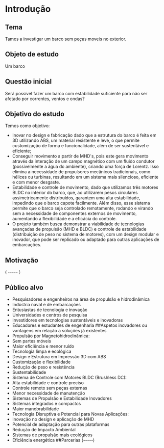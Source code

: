 # Introdução
## Tema
Tamos a investigar um barco sem peças moveis no exterior.
## Objeto de estudo
Um barco
## Questão inicial
Será possível fazer um barco com estabilidade suficiente para não ser afetado por correntes, ventos e ondas?
## Objetivo do estudo
Temos como objetivo:
- Inovar no design e fabricação dado que a estrutura do barco é feita em 3D utilizando ABS, um material resistente e leve, o que permite customização de forma e funcionalidade, além de ser sustentável e eficiente;
- Conseguir movimento a partir de MHD's, pois este gera movimento através da interação de um campo magnético com um fluido condutor (possivelmente a água do ambiente), criando uma força de Lorentz. Isso elimina a necessidade de propulsores mecânicos tradicionais, como hélices ou turbinas, resultando em um sistema mais silencioso, eficiente e com menor desgaste.
- Estabilidade e controle de movimento, dado que utilizamos três motores BLDC no interior do barco, que, ao utilizarem pesos circulares assimetricamente distribuídos, garantem uma alta estabilidade, impedindo que o barco capote facilmente. Além disso, esse sistema permite que o barco seja controlado remotamente, rodando e virando sem a necessidade de componentes externos de movimento, aumentando a flexibilidade e a eficácia do controle.
- O projeto também busca demonstrar a viabilidade de tecnologias avançadas de propulsão (MHD e BLDC) e controle de estabilidade (distribuição de peso no sistema de motores), com um design modular e inovador, que pode ser replicado ou adaptado para outras aplicações de embarcações.
## Motivação
( ----- )
## Público alvo
- Pesquisadores e engenheiros na área de propulsão e hidrodinâmica
- Indústria naval e de embarcações
- Entusiastas de tecnologia e inovação
- Universidades e centros de pesquisa
- Investidores em tecnologias sustentáveis e inovadoras
- Educadores e estudantes de engenharia
##Aspetos inovadores ou vantagens em relação a soluções já
existentes
- Propulsão por Magnetohidrodinâmica:
 - Sem partes móveis
 - Maior eficiência e menor ruído
 - Tecnologia limpa e ecológica
- Design e Estrutura em Impressão 3D com ABS
 - Customização e flexibilidade
 - Redução de peso e resistência
 - Sustentabilidade
- Sistema de Controle com Motores BLDC (Brushless DC):
 - Alta estabilidade e controle preciso
 - Controle remoto sem peças externas
 - Menor necessidade de manutenção
- Sistemas de Propulsão e Estabilidade Inovadores
 - Sistemas integrados e compactos
 - Maior manobrabilidade
- Tecnologia Disruptiva e Potencial para Novas Aplicações:
 - Inovação no design e aplicação de MHD
 - Potencial de adaptação para outras plataformas
- Redução de Impacto Ambiental
 - Sistemas de propulsão mais ecológicos
 - Eficiência energética
##Parcerias
(-----)
